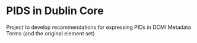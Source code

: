 # PIDS in Dublin Core

Project to develop recommendations for expressing PIDs in DCMI Metadata Terms (and the original element set)

